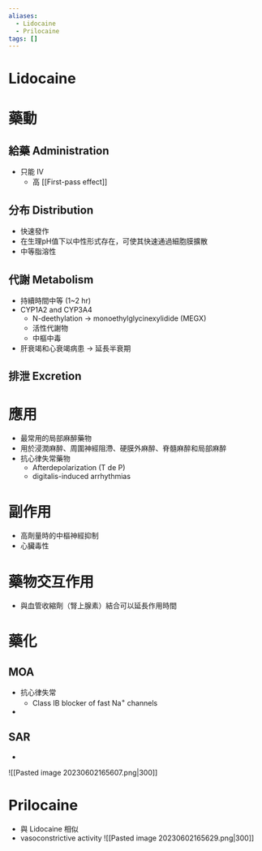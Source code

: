 ```yaml
---
aliases:
  - Lidocaine
  - Prilocaine
tags: []
---
```

# Lidocaine
# 藥動
## 給藥 Administration
- 只能 IV
	- 高 [[First-pass effect]] 
## 分布 Distribution
- 快速發作
- 在生理pH值下以中性形式存在，可使其快速通過細胞膜擴散
- 中等脂溶性
## 代謝 Metabolism
- 持續時間中等 (1~2 hr)
- CYP1A2 and CYP3A4
	- N-deethylation $\rightarrow$ monoethylglycinexylidide (MEGX) 
	- 活性代謝物
	- 中樞中毒
- 肝衰竭和心衰竭病患 $\rightarrow$ 延長半衰期
## 排泄 Excretion
# 應用
- 最常用的局部麻醉藥物
- 用於浸潤麻醉、周圍神經阻滯、硬膜外麻醉、脊髓麻醉和局部麻醉
- 抗心律失常藥物
	- Afterdepolarization (T de P)
	- digitalis-induced arrhythmias
# 副作用
- 高劑量時的中樞神經抑制
- 心臟毒性
# 藥物交互作用
- 與血管收縮劑（腎上腺素）結合可以延長作用時間
# 藥化
## MOA
- 抗心律失常
	- Class IB blocker of fast Na<sup>+</sup> channels
- 
## SAR
- 


![[Pasted image 20230602165607.png|300]]
# Prilocaine
- 與 Lidocaine 相似
- vasoconstrictive activity
![[Pasted image 20230602165629.png|300]]